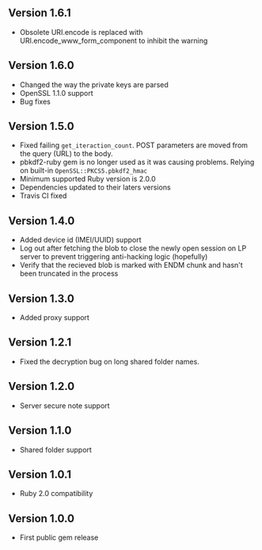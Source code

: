 Version 1.6.1
-------------

- Obsolete URI.encode is replaced with URI.encode_www_form_component to
  inhibit the warning

Version 1.6.0
-------------

- Changed the way the private keys are parsed
- OpenSSL 1.1.0 support
- Bug fixes

Version 1.5.0
-------------

- Fixed failing `get_iteraction_count`. POST parameters are moved from the
  query (URL) to the body.
- pbkdf2-ruby gem is no longer used as it was causing problems. Relying on
  built-in `OpenSSL::PKCS5.pbkdf2_hmac`
- Minimum supported Ruby version is 2.0.0
- Dependencies updated to their laters versions
- Travis CI fixed

Version 1.4.0
-------------

- Added device id (IMEI/UUID) support
- Log out after fetching the blob to close the newly open session on LP server
  to prevent triggering anti-hacking logic (hopefully)
- Verify that the recieved blob is marked with ENDM chunk and hasn't been
  truncated in the process


Version 1.3.0
-------------

- Added proxy support


Version 1.2.1
-------------

- Fixed the decryption bug on long shared folder names.


Version 1.2.0
-------------

- Server secure note support


Version 1.1.0
-------------

- Shared folder support


Version 1.0.1
-------------

- Ruby 2.0 compatibility


Version 1.0.0
-------------

- First public gem release
